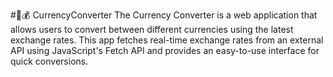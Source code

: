 #🚀💰 CurrencyConverter
The Currency Converter is a web application that allows users to convert between different currencies using the latest exchange rates. This app fetches real-time exchange rates from an external API using JavaScript's Fetch API and provides an easy-to-use interface for quick conversions.
